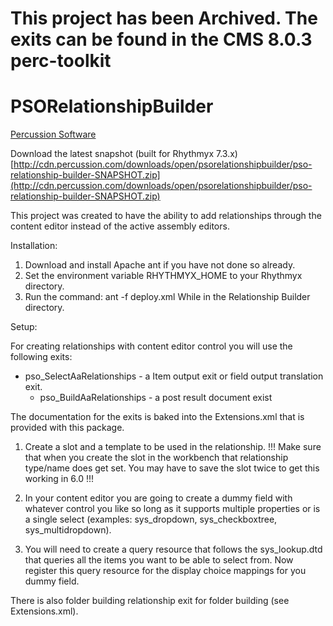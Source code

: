 # This project has been Archived.  The exits can be found in the CMS 8.0.3 perc-toolkit

PSORelationshipBuilder
======================
[Percussion Software](http://www.percussion.com "Percussion Software")

Download the latest snapshot (built for Rhythmyx 7.3.x) [http://cdn.percussion.com/downloads/open/psorelationshipbuilder/pso-relationship-builder-SNAPSHOT.zip](http://cdn.percussion.com/downloads/open/psorelationshipbuilder/pso-relationship-builder-SNAPSHOT.zip)

This project was created to have the ability to 
add relationships through the content editor instead of the active assembly editors.

Installation:
 
  1. Download and install Apache ant if you have not done so already. 
  2. Set the environment variable RHYTHMYX_HOME to your Rhythmyx directory.
  3. Run the command:
      ant -f deploy.xml
     While in the Relationship Builder directory.
  
  
Setup:

For creating relationships with content editor control
you will use the following exits:
  * pso_SelectAaRelationships - a Item output exit or field output translation exit.
	* pso_BuildAaRelationships - a post result document exist

The documentation for the exits is baked into the Extensions.xml that is provided
with this package.

1. Create a slot and a template to be used in the relationship. 
!!! Make sure that when you create the slot in the workbench that relationship 
type/name does get set. You may have to save the slot twice to get this working in 6.0 !!!

2. In your content editor you are going to create a dummy field with 
whatever control you like so long as it supports multiple properties
or is a single select (examples: sys_dropdown, sys_checkboxtree, sys_multidropdown).

3. You will need to create a query resource that follows 
the sys_lookup.dtd that queries all the items you want to be able to select from.
Now register this query resource for the display choice mappings for you dummy field.

There is also folder building relationship exit for folder building (see Extensions.xml).
